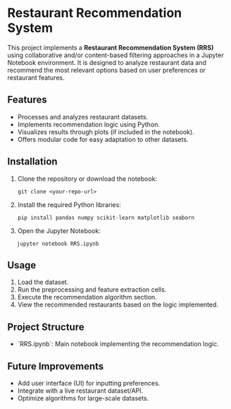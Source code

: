# Restaurant Recommendation System

This project implements a **Restaurant Recommendation System (RRS)** using collaborative and/or content-based filtering approaches in a Jupyter Notebook environment. It is designed to analyze restaurant data and recommend the most relevant options based on user preferences or restaurant features.

## Features

- Processes and analyzes restaurant datasets.
- Implements recommendation logic using Python.
- Visualizes results through plots (if included in the notebook).
- Offers modular code for easy adaptation to other datasets.

## Installation

1. Clone the repository or download the notebook:
   ```
   git clone <your-repo-url>
   ```

2. Install the required Python libraries:
   ```
   pip install pandas numpy scikit-learn matplotlib seaborn
   ```

3. Open the Jupyter Notebook:
```
   jupyter notebook RRS.ipynb
   ```

## Usage

1. Load the dataset.
2. Run the preprocessing and feature extraction cells.
3. Execute the recommendation algorithm section.
4. View the recommended restaurants based on the logic implemented.

## Project Structure

- \`RRS.ipynb\`: Main notebook implementing the recommendation logic.

## Future Improvements

- Add user interface (UI) for inputting preferences.
- Integrate with a live restaurant dataset/API.
- Optimize algorithms for large-scale datasets.

